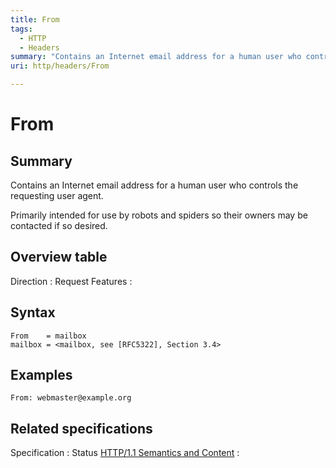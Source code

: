 ```yaml
---
title: From
tags:
  - HTTP
  - Headers
summary: "Contains an Internet email address for a human user who controls the requesting user agent.\n"
uri: http/headers/From

---
```

# From

## Summary

Contains an Internet email address for a human user who controls the requesting user agent.

Primarily intended for use by robots and spiders so their owners may be contacted if so desired.

## Overview table

Direction
:   Request
Features
:

## Syntax

    From    = mailbox
    mailbox = <mailbox, see [RFC5322], Section 3.4>

## Examples

``` {.other}
From: webmaster@example.org
```

## Related specifications

Specification
:   Status
[HTTP/1.1 Semantics and Content](http://tools.ietf.org/html/rfc7231#section-5.5.1)
:

